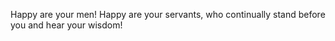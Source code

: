 Happy are your men! Happy are your servants, who continually stand before you and hear your wisdom!
